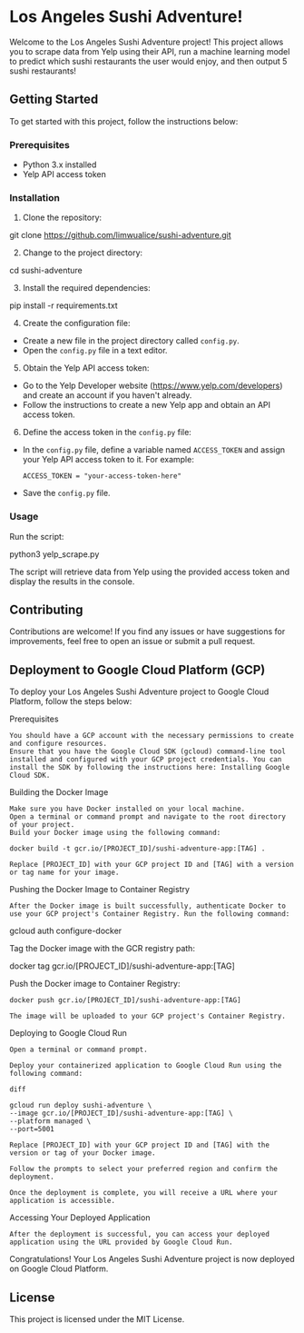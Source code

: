 # Los Angeles Sushi Adventure!

Welcome to the Los Angeles Sushi Adventure project! This project allows you to scrape data from Yelp using their API, run a machine learning model to predict which sushi restaurants the user would enjoy, and then output 5 sushi restaurants!

## Getting Started

To get started with this project, follow the instructions below:

### Prerequisites

- Python 3.x installed
- Yelp API access token

### Installation

1. Clone the repository:

git clone https://github.com/limwualice/sushi-adventure.git

2. Change to the project directory:

cd sushi-adventure


3. Install the required dependencies:

pip install -r requirements.txt

4. Create the configuration file:
- Create a new file in the project directory called `config.py`.
- Open the `config.py` file in a text editor.

5. Obtain the Yelp API access token:
- Go to the Yelp Developer website (https://www.yelp.com/developers) and create an account if you haven't already.
- Follow the instructions to create a new Yelp app and obtain an API access token.

6. Define the access token in the `config.py` file:
- In the `config.py` file, define a variable named `ACCESS_TOKEN` and assign your Yelp API access token to it. For example:
  ```
  ACCESS_TOKEN = "your-access-token-here"
  ```
- Save the `config.py` file.

### Usage

Run the script:

python3 yelp_scrape.py


The script will retrieve data from Yelp using the provided access token and display the results in the console.

## Contributing

Contributions are welcome! If you find any issues or have suggestions for improvements, feel free to open an issue or submit a pull request.

## Deployment to Google Cloud Platform (GCP)

To deploy your Los Angeles Sushi Adventure project to Google Cloud Platform, follow the steps below:

Prerequisites

    You should have a GCP account with the necessary permissions to create and configure resources.
    Ensure that you have the Google Cloud SDK (gcloud) command-line tool installed and configured with your GCP project credentials. You can install the SDK by following the instructions here: Installing Google Cloud SDK.

Building the Docker Image

    Make sure you have Docker installed on your local machine.
    Open a terminal or command prompt and navigate to the root directory of your project.
    Build your Docker image using the following command:

    docker build -t gcr.io/[PROJECT_ID]/sushi-adventure-app:[TAG] .

    Replace [PROJECT_ID] with your GCP project ID and [TAG] with a version or tag name for your image.

Pushing the Docker Image to Container Registry

    After the Docker image is built successfully, authenticate Docker to use your GCP project's Container Registry. Run the following command:

gcloud auth configure-docker

Tag the Docker image with the GCR registry path:


docker tag gcr.io/[PROJECT_ID]/sushi-adventure-app:[TAG]

Push the Docker image to Container Registry:

    docker push gcr.io/[PROJECT_ID]/sushi-adventure-app:[TAG]

    The image will be uploaded to your GCP project's Container Registry.

Deploying to Google Cloud Run

    Open a terminal or command prompt.

    Deploy your containerized application to Google Cloud Run using the following command:

    diff

    gcloud run deploy sushi-adventure \
    --image gcr.io/[PROJECT_ID]/sushi-adventure-app:[TAG] \
    --platform managed \
    --port=5001

    Replace [PROJECT_ID] with your GCP project ID and [TAG] with the version or tag of your Docker image.

    Follow the prompts to select your preferred region and confirm the deployment.

    Once the deployment is complete, you will receive a URL where your application is accessible.

Accessing Your Deployed Application

    After the deployment is successful, you can access your deployed application using the URL provided by Google Cloud Run.

Congratulations! Your Los Angeles Sushi Adventure project is now deployed on Google Cloud Platform.

## License

This project is licensed under the MIT License.
